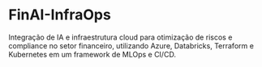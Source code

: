 # FinAI-InfraOps
Integração de IA e infraestrutura cloud para otimização de riscos e compliance no setor financeiro, utilizando Azure, Databricks, Terraform e Kubernetes em um framework de MLOps e CI/CD.
